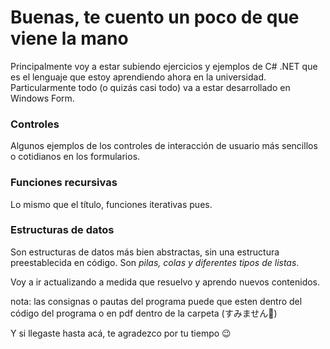 # Buenas, te cuento un poco de que viene la mano

Principalmente voy a estar subiendo ejercicios y ejemplos de C# .NET que es el lenguaje que estoy aprendiendo ahora en la universidad.
Particularmente todo (o quizás casi todo) va a estar desarrollado en Windows Form.

### Controles

Algunos ejemplos de los controles de interacción de usuario más sencillos o cotidianos en los formularios.

### Funciones recursivas

Lo mismo que el título, funciones iterativas pues.

### Estructuras de datos

Son estructuras de datos más bien abstractas, sin una estructura preestablecida en código.
Son _pilas, colas y diferentes tipos de listas_.

Voy a ir actualizando a medida que resuelvo y aprendo nuevos contenidos.

nota: las consignas o pautas del programa puede que esten dentro del código del programa o en pdf dentro de la carpeta (すみません:pray:)

Y si llegaste hasta acá, te agradezco por tu tiempo :wink:
